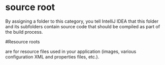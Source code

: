 # source root
By assigning a folder to this category, you tell IntelliJ IDEA that this folder and its subfolders contain source code that should be compiled as part of the build process.

#Resource roots

are for resource files used in your application (images, various configuration XML and properties files, etc.).
